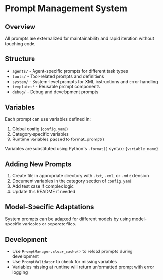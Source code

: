 # Prompt Management System

## Overview
All prompts are externalized for maintainability and rapid iteration without touching code.

## Structure
- `agents/` - Agent-specific prompts for different task types
- `tools/` - Tool-related prompts and definitions
- `system/` - System-level prompts for XML instructions and error handling
- `templates/` - Reusable prompt components
- `debug/` - Debug and development prompts

## Variables
Each prompt can use variables defined in:
1. Global config (`config.yaml`)
2. Category-specific variables
3. Runtime variables passed to format_prompt()

Variables are substituted using Python's `.format()` syntax: `{variable_name}`

## Adding New Prompts
1. Create file in appropriate directory with `.txt`, `.xml`, or `.md` extension
2. Document variables in the category section of `config.yaml`
3. Add test case if complex logic
4. Update this README if needed

## Model-Specific Adaptations
System prompts can be adapted for different models by using model-specific variables or separate files.

## Development
- Use `PromptManager.clear_cache()` to reload prompts during development
- Use `PromptValidator` to check for missing variables
- Variables missing at runtime will return unformatted prompt with error logging